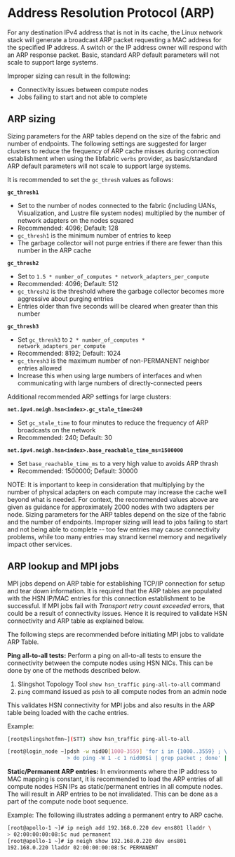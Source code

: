 
# Address Resolution Protocol (ARP)

For any destination IPv4 address that is not in its cache, the Linux network
stack will generate a broadcast ARP packet requesting a MAC address for the
specified IP address. A switch or the IP address owner will respond with an ARP
response packet. Basic, standard ARP default parameters will not scale to
support large systems.

Improper sizing can result in the following:

* Connectivity issues between compute nodes
* Jobs failing to start and not able to complete

## ARP sizing

Sizing parameters for the ARP tables depend on the size of the fabric and number
of endpoints. The following settings are suggested for larger clusters to reduce the frequency of ARP cache misses during connection establishment when using the libfabric `verbs` provider, as basic/standard ARP default parameters will not scale to support large systems.

It is recommended to set the `gc_thresh` values as follows:

**`gc_thresh1`**

* Set to the number of nodes connected to the fabric (including UANs, Visualization, and Lustre file system nodes) multiplied by the number of network adapters on the nodes squared
* Recommended: 4096; Default: 128
* `gc_thresh1` is the minimum number of entries to keep
* The garbage collector will not purge entries if there are fewer than this number in the ARP cache

**`gc_thresh2`**

* Set to `1.5 * number_of_computes * network_adapters_per_compute`
* Recommended: 4096; Default: 512
* `gc_thresh2` is the threshold where the garbage collector becomes more aggressive about purging entries
* Entries older than five seconds will be cleared when greater than this number

**`gc_thresh3`**

* Set `gc_thresh3` to `2 * number_of_computes * network_adapters_per_compute`
* Recommended: 8192; Default: 1024
* `gc_thresh3` is the maximum number of non-PERMANENT neighbor entries allowed
* Increase this when using large numbers of interfaces and when communicating with large numbers of directly-connected peers

Additional recommended ARP settings for large clusters:

**`net.ipv4.neigh.hsn<index>.gc_stale_time=240`**

* Set `gc_stale_time` to four minutes to reduce the frequency of ARP broadcasts on the network
* Recommended: 240; Default: 30

**`net.ipv4.neigh.hsn<index>.base_reachable_time_ms=1500000`**

* Set `base_reachable_time_ms` to a very high value  to avoids ARP thrash
* Recommended: 1500000; Default: 30000

NOTE: It is important to keep in consideration that multiplying by the number of physical adapters on each compute may increase the cache well beyond what is needed. For context, the recommended values above are given as guidance for approximately 2000 nodes with two adapters per node. Sizing parameters for the ARP tables depend on the size of the fabric and the number of endpoints. Improper sizing will lead to jobs failing to start and not being able to complete -- too few entries may cause connectivity problems, while too many entries may strand kernel memory and negatively impact other services.

## ARP lookup and MPI jobs

MPI jobs depend on ARP table for establishing TCP/IP connection for setup
and tear down information. It is required that the ARP tables are populated
with the HSN IP/MAC entries for this connection establishment to be
successful. If MPI jobs fail with *Transport retry count exceeded* errors,
that could be a result of connectivity issues. Hence it is required to validate
HSN connectivity and ARP table as explained below.

The following steps are recommended before initiating MPI jobs to validate ARP
Table.

**Ping all-to-all tests:** Perform a ping on all-to-all tests to ensure the
connectivity between the compute nodes using HSN NICs. This can be done
by one of the methods described below.

1. Slingshot Topology Tool `show hsn_traffic ping-all-to-all` command
2. `ping` command issued as `pdsh` to all compute nodes from an admin node

This validates HSN connectivity for MPI jobs and also results in the ARP table
being loaded with the cache entries.

Example:

```bash
[root@slingshotfmn~](STT) show hsn_traffic ping-all-to-all

[root@login_node ~]pdsh -w nid00[1000-3559] 'for i in {1000..3559} ; \
                   > do ping -W 1 -c 1 nid00$i | grep packet ; done' | dshbak -c
```

**Static/Permanent ARP entries:** In environments where the IP address to
MAC mapping is constant, it is recommended to load the ARP entries of all
compute nodes HSN IPs as static/permanent entries in all compute nodes.
The will result in ARP entries to be not invalidated. This can be done as
a part of the compute node boot sequence.

Example: The following illustrates adding a permanent entry to ARP cache.

```bash
[root@apollo-1 ~]# ip neigh add 192.168.0.220 dev ens801 lladdr \
> 02:00:00:00:08:5c nud permanent
[root@apollo-1 ~]# ip neigh show 192.168.0.220 dev ens801
192.168.0.220 lladdr 02:00:00:00:08:5c PERMANENT
```
